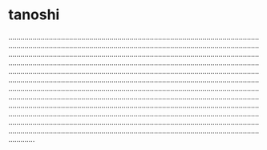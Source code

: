 # tanoshi

.............................................................................................................................................................................................................................................................................................................................................................................................................................................................................................................................................................................................................................................................................................................................................................................................................................................................................................................................................................................................................................................................................................................................................................................................................................................................................................................................................................................................................................................................................................................................................................